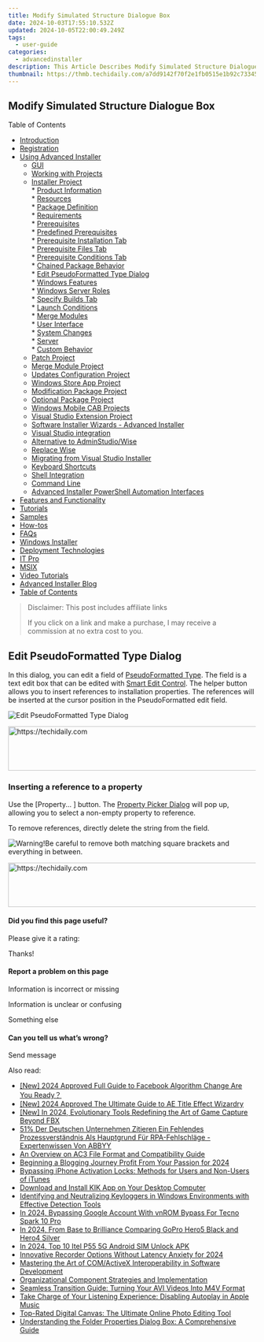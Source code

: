 ```yaml
---
title: Modify Simulated Structure Dialogue Box
date: 2024-10-03T17:55:10.532Z
updated: 2024-10-05T22:00:49.249Z
tags:
  - user-guide
categories:
  - advancedinstaller
description: This Article Describes Modify Simulated Structure Dialogue Box
thumbnail: https://thmb.techidaily.com/a7dd9142f70f2e1fb0515e1b92c73345b73af0eebd789d21de62a66b954929b6.jpg
---
```


## Modify Simulated Structure Dialogue Box

Table of Contents

* [Introduction](https://tools.techidaily.com/advancedinstaller/products/)
* [Registration](https://tools.techidaily.com/advancedinstaller/products/)
* [Using Advanced Installer](https://tools.techidaily.com/advancedinstaller/products/)  
   * [GUI](https://tools.techidaily.com/advancedinstaller/products/)  
   * [Working with Projects](https://tools.techidaily.com/advancedinstaller/products/)  
   * [Installer Project](https://tools.techidaily.com/advancedinstaller/products/)  
         * [Product Information](https://tools.techidaily.com/advancedinstaller/products/)  
         * [Resources](https://tools.techidaily.com/advancedinstaller/products/)  
         * [Package Definition](https://tools.techidaily.com/advancedinstaller/products/)  
         * [Requirements](https://tools.techidaily.com/advancedinstaller/products/)  
                  * [Prerequisites](https://tools.techidaily.com/advancedinstaller/products/)  
                              * [Predefined Prerequisites](https://tools.techidaily.com/advancedinstaller/products/)  
                              * [Prerequisite Installation Tab](https://tools.techidaily.com/advancedinstaller/products/)  
                              * [Prerequisite Files Tab](https://tools.techidaily.com/advancedinstaller/products/)  
                              * [Prerequisite Conditions Tab](https://tools.techidaily.com/advancedinstaller/products/)  
                              * [Chained Package Behavior](https://tools.techidaily.com/advancedinstaller/products/)  
                              * [Edit PseudoFormatted Type Dialog](https://tools.techidaily.com/advancedinstaller/products/)  
                              * [Windows Features](https://tools.techidaily.com/advancedinstaller/products/)  
                              * [Windows Server Roles](https://tools.techidaily.com/advancedinstaller/products/)  
                              * [Specify Builds Tab](https://tools.techidaily.com/advancedinstaller/products/)  
                  * [Launch Conditions](https://tools.techidaily.com/advancedinstaller/products/)  
                  * [Merge Modules](https://tools.techidaily.com/advancedinstaller/products/)  
         * [User Interface](https://tools.techidaily.com/advancedinstaller/products/)  
         * [System Changes](https://tools.techidaily.com/advancedinstaller/products/)  
         * [Server](https://tools.techidaily.com/advancedinstaller/products/)  
         * [Custom Behavior](https://tools.techidaily.com/advancedinstaller/products/)  
   * [Patch Project](https://tools.techidaily.com/advancedinstaller/products/)  
   * [Merge Module Project](https://tools.techidaily.com/advancedinstaller/products/)  
   * [Updates Configuration Project](https://tools.techidaily.com/advancedinstaller/products/)  
   * [Windows Store App Project](https://tools.techidaily.com/advancedinstaller/products/)  
   * [Modification Package Project](https://tools.techidaily.com/advancedinstaller/products/)  
   * [Optional Package Project](https://tools.techidaily.com/advancedinstaller/products/)  
   * [Windows Mobile CAB Projects](https://tools.techidaily.com/advancedinstaller/products/)  
   * [Visual Studio Extension Project](https://tools.techidaily.com/advancedinstaller/products/)  
   * [Software Installer Wizards - Advanced Installer](https://tools.techidaily.com/advancedinstaller/products/)  
   * [Visual Studio integration](https://tools.techidaily.com/advancedinstaller/products/)  
   * [Alternative to AdminStudio/Wise](https://tools.techidaily.com/advancedinstaller/products/)  
   * [Replace Wise](https://tools.techidaily.com/advancedinstaller/products/)  
   * [Migrating from Visual Studio Installer](https://tools.techidaily.com/advancedinstaller/products/)  
   * [Keyboard Shortcuts](https://tools.techidaily.com/advancedinstaller/products/)  
   * [Shell Integration](https://tools.techidaily.com/advancedinstaller/products/)  
   * [Command Line](https://tools.techidaily.com/advancedinstaller/products/)  
   * [Advanced Installer PowerShell Automation Interfaces](https://tools.techidaily.com/advancedinstaller/products/)
* [Features and Functionality](https://tools.techidaily.com/advancedinstaller/products/)
* [Tutorials](https://tools.techidaily.com/advancedinstaller/products/)
* [Samples](https://tools.techidaily.com/advancedinstaller/products/)
* [How-tos](https://tools.techidaily.com/advancedinstaller/products/)
* [FAQs](https://tools.techidaily.com/advancedinstaller/products/)
* [Windows Installer](https://tools.techidaily.com/advancedinstaller/products/)
* [Deployment Technologies](https://tools.techidaily.com/advancedinstaller/products/)
* [IT Pro](https://tools.techidaily.com/advancedinstaller/products/)
* [MSIX](https://tools.techidaily.com/advancedinstaller/products/)
* [Video Tutorials](https://tools.techidaily.com/advancedinstaller/products/)
* [Advanced Installer Blog](https://tools.techidaily.com/advancedinstaller/products/)
* [Table of Contents](https://tools.techidaily.com/advancedinstaller/products/)

>  Disclaimer: This post includes affiliate links
>
>  If you click on a link and make a purchase, I may receive a commission at no extra cost to you.
>

## Edit PseudoFormatted Type Dialog

 In this dialog, you can edit a field of [PseudoFormatted Type](https://tools.techidaily.com/advancedinstaller/products/). The field is a text edit box that can be edited with [Smart Edit Control](https://tools.techidaily.com/advancedinstaller/products/). The helper button allows you to insert references to installation properties. The references will be inserted at the cursor position in the PseudoFormatted edit field. 

![Edit PseudoFormatted Type Dialog](https://cdn.advancedinstaller.com/img/dialog/edit-pseudoformatted-type.png "Edit PseudoFormatted Type Dialog")  

<!-- affiliate ads begin -->
<a href="https://appsumo.8odi.net/c/5597632/2144274/7443" target="_top" id="2144274">
  <img src="//a.impactradius-go.com/display-ad/7443-2144274" border="0" alt="https://techidaily.com" width="600" height="90"/>
</a>
<img height="0" width="0" src="https://appsumo.8odi.net/i/5597632/2144274/7443" style="position:absolute;visibility:hidden;" border="0" />
<!-- affiliate ads end -->

### Inserting a reference to a property

 Use the \[Property... \] button. The [Property Picker Dialog](https://tools.techidaily.com/advancedinstaller/products/) will pop up, allowing you to select a non-empty property to reference. 

 To remove references, directly delete the string from the field.

![Warning!](https://cdn.advancedinstaller.com/svg/common/IconMessageWarning.svg)Be careful to remove both matching square brackets and everything in between.

<!-- affiliate ads begin -->
<a href="https://appsumo.8odi.net/c/5597632/2151871/7443" target="_top" id="2151871">
  <img src="//a.impactradius-go.com/display-ad/7443-2151871" border="0" alt="https://techidaily.com" width="600" height="90"/>
</a>
<img height="0" width="0" src="https://appsumo.8odi.net/i/5597632/2151871/7443" style="position:absolute;visibility:hidden;" border="0" />
<!-- affiliate ads end -->

#### Did you find this page useful?

Please give it a rating:

 Thanks!

#### Report a problem on this page

Information is incorrect or missing

Information is unclear or confusing

Something else

#### Can you tell us what’s wrong?

Send message

<ins class="adsbygoogle"
     style="display:block"
     data-ad-format="autorelaxed"
     data-ad-client="ca-pub-7571918770474297"
     data-ad-slot="1223367746"></ins>

<ins class="adsbygoogle"
     style="display:block"
     data-ad-client="ca-pub-7571918770474297"
     data-ad-slot="8358498916"
     data-ad-format="auto"
     data-full-width-responsive="true"></ins>

<span class="atpl-alsoreadstyle">Also read:</span>
<div><ul>
<li><a href="https://facebook-videos.techidaily.com/new-2024-approved-full-guide-to-facebook-algorithm-change-are-you-ready/"><u>[New] 2024 Approved Full Guide to Facebook Algorithm Change Are You Ready？</u></a></li>
<li><a href="https://fox-boxes.techidaily.com/new-2024-approved-the-ultimate-guide-to-ae-title-effect-wizardry/"><u>[New] 2024 Approved The Ultimate Guide to AE Title Effect Wizardry</u></a></li>
<li><a href="https://screen-activity-recording.techidaily.com/new-in-2024-evolutionary-tools-redefining-the-art-of-game-capture-beyond-fbx/"><u>[New] In 2024, Evolutionary Tools Redefining the Art of Game Capture Beyond FBX</u></a></li>
<li><a href="https://solve-latest.techidaily.com/51-der-deutschen-unternehmen-zitieren-ein-fehlendes-prozessverstandnis-als-hauptgrund-fur-rpa-fehlschlage-expertenwissen-von-abbyy/"><u>51% Der Deutschen Unternehmen Zitieren Ein Fehlendes Prozessverständnis Als Hauptgrund Für RPA-Fehlschläge - Expertenwissen Von ABBYY</u></a></li>
<li><a href="https://fox-making.techidaily.com/an-overview-on-ac3-file-format-and-compatibility-guide/"><u>An Overview on AC3 File Format and Compatibility Guide</u></a></li>
<li><a href="https://youtube-webster.techidaily.com/ning-a-blogging-journey-profit-from-your-passion-for-2024/"><u>Beginning a Blogging Journey Profit From Your Passion for 2024</u></a></li>
<li><a href="https://fox-making.techidaily.com/bypassing-iphone-activation-locks-methods-for-users-and-non-users-of-itunes/"><u>Bypassing iPhone Activation Locks: Methods for Users and Non-Users of iTunes</u></a></li>
<li><a href="https://fox-making.techidaily.com/download-and-install-kik-app-on-your-desktop-computer/"><u>Download and Install KIK App on Your Desktop Computer</u></a></li>
<li><a href="https://fox-making.techidaily.com/identifying-and-neutralizing-keyloggers-in-windows-environments-with-effective-detection-tools/"><u>Identifying and Neutralizing Keyloggers in Windows Environments with Effective Detection Tools</u></a></li>
<li><a href="https://unlock-android.techidaily.com/in-2024-bypassing-google-account-with-vnrom-bypass-for-tecno-spark-10-pro-by-drfone-android/"><u>In 2024, Bypassing Google Account With vnROM Bypass For Tecno Spark 10 Pro</u></a></li>
<li><a href="https://some-techniques.techidaily.com/in-2024-from-base-to-brilliance-comparing-gopro-hero5-black-and-hero4-silver/"><u>In 2024, From Base to Brilliance Comparing GoPro Hero5 Black and Hero4 Silver</u></a></li>
<li><a href="https://sim-unlock.techidaily.com/in-2024-top-10-itel-p55-5g-android-sim-unlock-apk-by-drfone-android/"><u>In 2024, Top 10 Itel P55 5G Android SIM Unlock APK</u></a></li>
<li><a href="https://video-capture.techidaily.com/innovative-recorder-options-without-latency-anxiety-for-2024/"><u>Innovative Recorder Options Without Latency Anxiety for 2024</u></a></li>
<li><a href="https://fox-making.techidaily.com/mastering-the-art-of-comactivex-interoperability-in-software-development/"><u>Mastering the Art of COM/ActiveX Interoperability in Software Development</u></a></li>
<li><a href="https://fox-making.techidaily.com/organizational-component-strategies-and-implementation/"><u>Organizational Component Strategies and Implementation</u></a></li>
<li><a href="https://fox-making.techidaily.com/seamless-transition-guide-turning-your-avi-videos-into-m4v-format/"><u>Seamless Transition Guide: Turning Your AVI Videos Into M4V Format</u></a></li>
<li><a href="https://techno-recovery.techidaily.com/take-charge-of-your-listening-experience-disabling-autoplay-in-apple-music/"><u>Take Charge of Your Listening Experience: Disabling Autoplay in Apple Music</u></a></li>
<li><a href="https://fox-making.techidaily.com/top-rated-digital-canvas-the-ultimate-online-photo-editing-tool/"><u>Top-Rated Digital Canvas: The Ultimate Online Photo Editing Tool</u></a></li>
<li><a href="https://fox-making.techidaily.com/understanding-the-folder-properties-dialog-box-a-comprehensive-guide/"><u>Understanding the Folder Properties Dialog Box: A Comprehensive Guide</u></a></li>
</ul></div>

